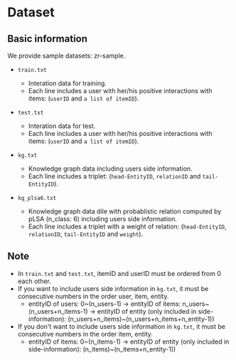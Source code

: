 # Dataset
## Basic information
We provide sample datasets: zr-sample.
- `train.txt`
  - Interation data for training.
  - Each line includes a user with her/his positive interactions with items: (`userID` and `a list of itemID`).

- `test.txt`
  - Interation data for test.
  - Each line includes a user with her/his positive interactions with items: (`userID` and `a list of itemID`).

- `kg.txt`
  - Knowledge graph data including users side information.
  - Each line includes a triplet: (`head-EntityID`, `relationID` and `tail-EntityID`).

- `kg_plsa6.txt`
  - Knowledge graph data dile with probablistic relation computed by pLSA (n_class: 6) including users side information.
  - Each line includes a triplet with a weight of relation: (`head-EntityID`, `relationID`, `tail-EntityID` and `weight`).

## Note
- In `train.txt` and `test.txt`, itemID and userID must be ordered from 0 each other.
- If you want to include users side information in `kg.txt`, it must be consecutive numbers in the order user, item, entity.
    - entityID of users: 0~(n_users-1) -> entityID of items: n_users~(n_users+n_items-1) -> entityID of entity (only included in side-information): (n_users+n_items)~(n_users+n_items+n_entity-1))
- If you don't want to include users side information in `kg.txt`, it must be consecutive numbers in the order item, entity.
    - entityID of items: 0~(n_items-1) -> entityID of entity (only included in side-information): (n_items)~(n_items+n_entity-1))
